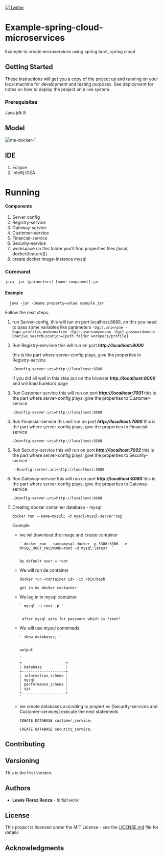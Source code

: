 [![Twitter](https://img.shields.io/github/followers/gasperlf.svg?label=Follow%20Me&logo=twitter&style=social)](https://twitter.com/gasper_lf)

# Example-spring-cloud-microservices
Example to create microservices using spring boot, spring cloud

## Getting Started

These instructions will get you a copy of the project up and running on your local machine for development and testing purposes. See deployment for notes on how to deploy the project on a live system.

### Prerequisites

Java jdk 8

## Model
<img src="https://image.ibb.co/fqREVL/ms-docker-1.png" alt="ms-docker-1" border="0">

## IDE

1. Eclipse
2. Intellij IDEA

# Running 
#### Components
1. Server config
2. Registry-service
3. Gateway-service
4. Customer-service
5. Financial-service
6. Security-service
7. workspace (in this folder you'll find properties files [local, docker[feature]])
8. create docker image-instance mysql


### Command
 
 ` java -jar [parameters] [name component].jar `

#### Example 

	` java -jar -Dname.property=value example.jar `

Follow the next steps.

1. run Server-config, this will run on port localhost:8888, on  this you need to pass some variables like parameters
    `
    -Dgit.uri=none -Dapi.profiles.mode=native -Dgit.username=none -Dgit.password=none -Dnative.searchLocation=[path folder workpace/profile]
    `
2. Run Registry-servivce this will run on port ***http://localhost:8000*** 

    this is the part where server-config plays, give the properties to Registry-service
    
   ` -Dconfig-server.uri=http://localhost:8888 `
    
    if you did all well in this step put on the browser ***http://localhost:8000*** and will load Eureka's page

3. Run Customer-service this will run on port ***http://localhost:7001*** 
    this is the part where server-config plays, give the properties to Customer-service
    
    ` -Dconfig-server.uri=http://localhost:8888 `
    
4. Run Financial-service this will run on port ***http://localhost:7000*** 
    this is the part where server-config plays, give the properties to Financial-service
    
    ` -Dconfig-server.uri=http://localhost:8888 `
    
5. Run Security-service this will run on port ***http://localhost:7002*** 
    this is the part where server-config plays, give the properties to Security-service
    
    `  -Dconfig-server.uri=http://localhost:8888 `
    
6. Run Gateway-service this will run on port ***http://localhost:8080*** 
    this is the part where server-config plays, give the properties to Gateway-service
       
    ` -Dconfig-server.uri=http://localhost:8888 ` 

7.  Creating docker container database - mysql
	
	` docker run --name=mysql1 -d mysql/mysql-server:tag `
	
	Example

	
	  - we wil download the image and create container

	  
			` docker run --name=mysql-docker -p 3306:3306  -e MYSQL_ROOT_PASSWORD=root -d mysql:latest  `

			
		    by default user = root
		
	  - We will run de container
		

		` docker run <container id> -it /bin/bash ` 
			

			get in de docker container
		
	   - We log in in mysql container
			 

			 ` mysql -u root -p `
			
			
			  after mysql asks for password which is *root*
			 
	  - We will use mysql commnads	
			
			
			` show databases; `
			
			
			output
			
			`
			+--------------------+     
			| Database           |
			+--------------------+
			| information_schema |
			| mysql              |
			| performance_schema |
			| sys                |
			+--------------------+ 
			`
	  - we create databases according to properties [Security-services and Customer-services]	execute the next statements
	  
		   
		   ` CREATE DATABASE customer_service; ` 
		   
		   
		   ` CREATE DATABASE security_service; ` 		   
			
## Contributing

## Versioning

This is the first version.

## Authors

* **Lewis Florez Renza** - *Initial work*

## License

This project is licensed under the MIT License - see the [LICENSE.md](LICENSE.md) file for details

## Acknowledgments
